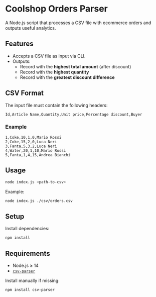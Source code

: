 # Coolshop Orders Parser

A Node.js script that processes a CSV file with ecommerce orders and outputs useful analytics.

## Features

- Accepts a CSV file as input via CLI.
- Outputs:
  - Record with the **highest total amount** (after discount)
  - Record with the **highest quantity**
  - Record with the **greatest discount difference**

## CSV Format

The input file must contain the following headers:

```
Id,Article Name,Quantity,Unit price,Percentage discount,Buyer
```

### Example

```
1,Coke,10,1,0,Mario Rossi
2,Coke,15,2,0,Luca Neri
3,Fanta,5,3,2,Luca Neri
4,Water,20,1,10,Mario Rossi
5,Fanta,1,4,15,Andrea Bianchi
```

## Usage

```bash
node index.js <path-to-csv>
```

Example:

```bash
node index.js ./csv/orders.csv
```

## Setup

Install dependencies:

```bash
npm install
```

## Requirements

- Node.js ≥ 14
- [`csv-parser`](https://www.npmjs.com/package/csv-parser)

Install manually if missing:

```bash
npm install csv-parser
```
